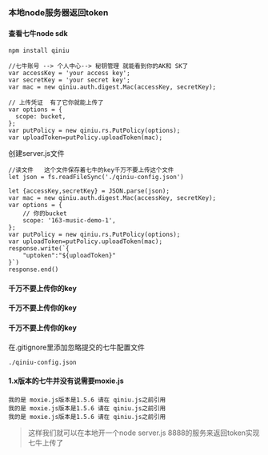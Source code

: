 ### 本地node服务器返回token

#### 查看七牛node sdk

```
npm install qiniu

//七牛账号 --> 个人中心--> 秘钥管理 就能看到你的AK和 SK了
var accessKey = 'your access key';
var secretKey = 'your secret key';
var mac = new qiniu.auth.digest.Mac(accessKey, secretKey);

// 上传凭证  有了它你就能上传了
var options = {
  scope: bucket,
};
var putPolicy = new qiniu.rs.PutPolicy(options);
var uploadToken=putPolicy.uploadToken(mac);
```

创建server.js文件
```
//读文件   这个文件保存着七牛的key千万不要上传这个文件
let json = fs.readFileSync('./qiniu-config.json')

let {accessKey,secretKey} = JSON.parse(json);
var mac = new qiniu.auth.digest.Mac(accessKey, secretKey);
var options = {
    // 你的bucket
    scope: '163-music-demo-1',
};
var putPolicy = new qiniu.rs.PutPolicy(options);
var uploadToken=putPolicy.uploadToken(mac);
response.write(`{
    "uptoken":"${uploadToken}"
}`)
response.end()

```

#### 千万不要上传你的key
#### 千万不要上传你的key
#### 千万不要上传你的key

在.gitignore里添加忽略提交的七牛配置文件

```
./qiniu-config.json
```

#### 1.x版本的七牛并没有说需要moxie.js

```
我的是 moxie.js版本是1.5.6 请在 qiniu.js之前引用
我的是 moxie.js版本是1.5.6 请在 qiniu.js之前引用
我的是 moxie.js版本是1.5.6 请在 qiniu.js之前引用
```

> 这样我们就可以在本地开一个node server.js 8888的服务来返回token实现七牛上传了